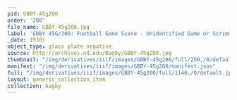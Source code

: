```yaml
---
pid: GBBY-45g200
order: '200'
file_name: GBBY-45g200.jpg
label: 'GBBY 45G/200: Football Game Scene - Unidentified Game or Scrimmage - c1930s'
_date: 1930s
object_type: glass plate negative
source: http://archives.nd.edu/Bagby/GBBY-45g200.jpg
thumbnail: "/img/derivatives/iiif/images/GBBY-45g200/full/250,/0/default.jpg"
manifest: "/img/derivatives/iiif/images/GBBY-45g200/manifest.json"
full: "/img/derivatives/iiif/images/GBBY-45g200/full/1140,/0/default.jpg"
layout: generic_collection_item
collection: bagby
---
```

